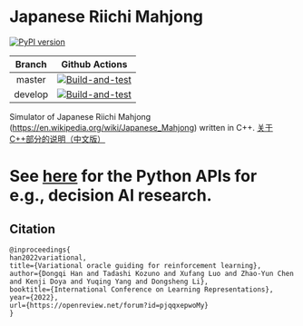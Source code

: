 
# Japanese Riichi Mahjong

[![PyPI version](https://badge.fury.io/py/pymahjong.svg)](https://badge.fury.io/py/pymahjong)

|Branch| Github Actions |
|:----:|:----:|
|master|[![Build-and-test](https://github.com/Agony5757/mahjong/actions/workflows/build-and-test.yml/badge.svg?branch=master)](https://github.com/Agony5757/mahjong/actions/workflows/build-and-test.yml)|
|develop|[![Build-and-test](https://github.com/Agony5757/mahjong/actions/workflows/build-and-test.yml/badge.svg?branch=develop)](https://github.com/Agony5757/mahjong/actions/workflows/build-and-test.yml)|

Simulator of Japanese Riichi Mahjong (https://en.wikipedia.org/wiki/Japanese_Mahjong) written in C++. [关于C++部分的说明（中文版）](https://github.com/Agony5757/mahjong/blob/master/%E8%AF%BB%E6%88%91.md)


# See [here](https://github.com/Agony5757/mahjong/tree/master/pymahjong) for the Python APIs for e.g., decision AI research.



## Citation
```
@inproceedings{
han2022variational,
title={Variational oracle guiding for reinforcement learning},
author={Dongqi Han and Tadashi Kozuno and Xufang Luo and Zhao-Yun Chen and Kenji Doya and Yuqing Yang and Dongsheng Li},
booktitle={International Conference on Learning Representations},
year={2022},
url={https://openreview.net/forum?id=pjqqxepwoMy}
}
```

